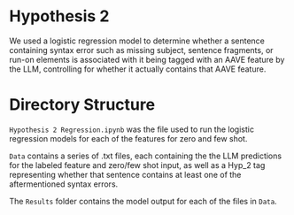 # Hypothesis 2

We used a logistic regression model to determine whether a sentence containing syntax error such as missing subject, sentence fragments, or run-on elements is associated with it being tagged with an AAVE feature by the LLM, controlling for whether it actually contains that AAVE feature. 

# Directory Structure

`Hypothesis 2 Regression.ipynb` was the file used to run the logistic regression models for each of the features for zero and few shot.

`Data` contains a series of .txt files, each containing the the LLM predictions for the labeled feature and zero/few shot input, as well as a Hyp_2 tag representing whether that sentence contains at least one of the aftermentioned syntax errors. 

The `Results` folder contains the model output for each of the files in `Data`.
